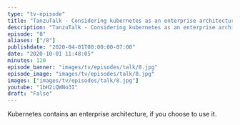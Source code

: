 ```yaml
---
type: "tv-episode"
title: "TanzuTalk - Considering kubernetes as an enterprise architecture"
description: "TanzuTalk - Considering kubernetes as an enterprise architecture"
episode: "8"
aliases: ["/8"]
publishdate: "2020-04-01T00:00:00-07:00"
date: "2020-10-01 11:48:05"
minutes: 120
episode_banner: "images/tv/episodes/talk/8.jpg"
episode_image: "images/tv/episodes/talk/8.jpg"
images: ["images/tv/episodes/talk/8.jpg"]
youtube: "1bH2iQWNo3I"
draft: "False"
---
```


Kubernetes contains an enterprise architecture, if you choose to use it.